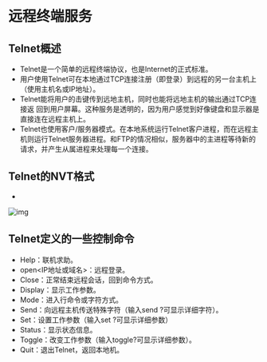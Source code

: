 # 远程终端服务

## Telnet概述

- Telnet是一个简单的远程终端协议，也是Internet的正式标准。
- 用户使用Telnet可在本地通过TCP连接注册（即登录）到远程的另一台主机上（使用主机名或IP地址）。
- Telnet能将用户的击键传到远地主机，同时也能将远地主机的输出通过TCP连接返    回到用户屏幕。这种服务是透明的，因为用户感觉到好像键盘和显示器是直接连在远程主机上。
- Telnet也使用客户/服务器模式。在本地系统运行Telnet客户进程，而在远程主机则运行Telnet服务器进程。和FTP的情况相似，服务器中的主进程等待新的请求，并产生从属进程来处理每一个连接。

## Telnet的NVT格式

- 

  ![img](https://img1.zlogs.net/20/20200115191744.png)

## Telnet定义的一些控制命令

- Help：联机求助。
- open<IP地址或域名>：远程登录。
- Close：正常结束远程会话，回到命令方式。
- Display：显示工作参数。
- Mode：进入行命令或字符方式。
- Send：向远程主机传送特殊字符（输入send ?可显示详细字符）。
- Set：设置工作参数（输入set ?可显示详细参数）
- Status：显示状态信息。
- Toggle：改变工作参数（输入toggle?可显示详细参数）。
- Quit：退出Telnet，返回本地机。









